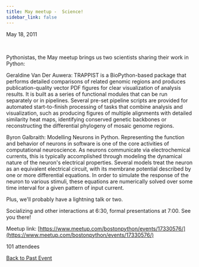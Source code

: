 ```yaml
---
title: May meetup -  Science!
sidebar_link: false
---
```


May 18, 2011


   

Pythonistas, the May meetup brings us two scientists sharing their work in Python:

Geraldine Van Der Auwera: TRAPPIST is a BioPython-based package that performs detailed comparisons of related genomic regions and produces publication-quality vector PDF figures for clear visualization of analysis results. It is built as a series of functional modules that can be run separately or in pipelines. Several pre-set pipeline scripts are provided for automated start-to-finish processing of tasks that combine analysis and visualization, such as producing figures of multiple alignments with detailed similarity heat maps, identifying conserved genetic backbones or reconstructing the differential phylogeny of mosaic genome regions.

Byron Galbraith: Modelling Neurons in Python. Representing the function and behavior of neurons in software is one of the core activities of computational neuroscience. As neurons communicate via electrochemical currents, this is typically accomplished through modeling the dynamical nature of the neuron's electrical properties. Several models treat the neuron as an equivalent electrical circuit, with its membrane potential described by one or more differential equations. In order to simulate the response of the neuron to various stimuli, these equations are numerically solved over some time interval for a given pattern of input current.

Plus, we'll probably have a lightning talk or two.

Socializing and other interactions at 6:30, formal presentations at 7:00. See you there!


Meetup link: [https://www.meetup.com/bostonpython/events/17330576/](https://www.meetup.com/bostonpython/events/17330576/)

101 attendees

[Back to Past Event](past-events.md)